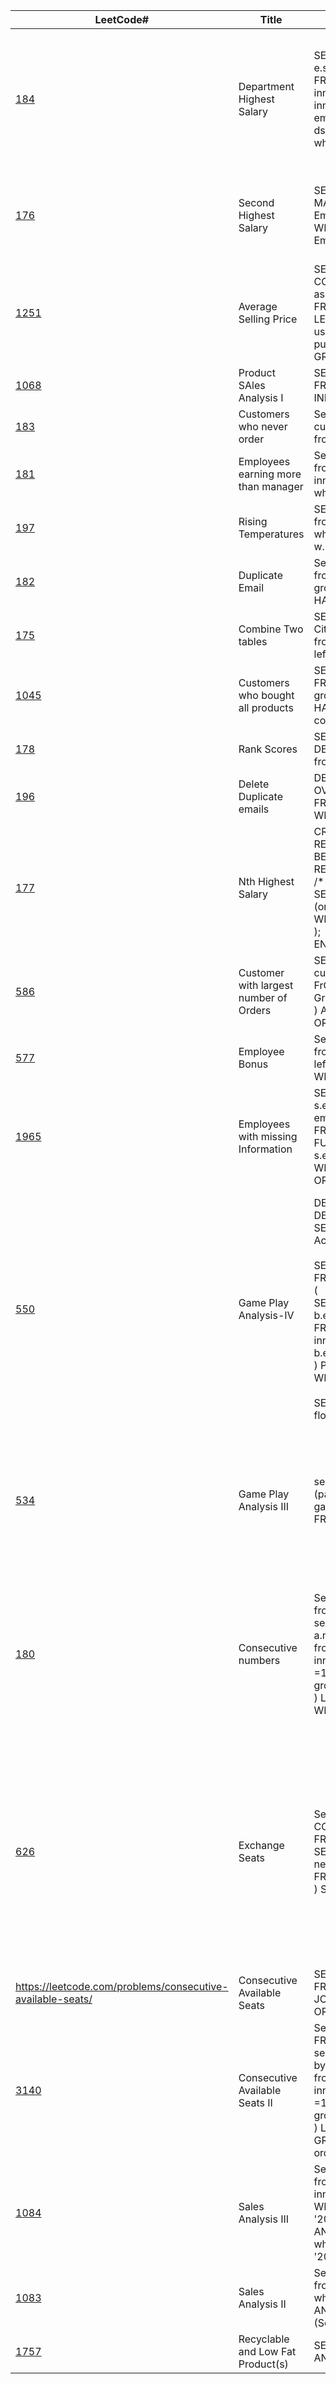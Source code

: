 
| LeetCode#                                              | Title                                  | Query                                                                                                                                                                                                                                                                                                                                                                                                                                                                 | Alternative Query                                                                                                                                                                                                                                                                                                                 |
|------------------------------------------------------------|----------------------------------------|-----------------------------------------------------------------------------------------------------------------------------------------------------------------------------------------------------------------------------------------------------------------------------------------------------------------------------------------------------------------------------------------------------------------------------------------------------------------------|-----------------------------------------------------------------------------------------------------------------------------------------------------------------------------------------------------------------------------------------------------------------------------------------------------------------------------------|
| [184](https://leetcode.com/problems/department-highest-salary/)                                                        | Department Highest Salary              | SELECT d.name as Department, e.name as Employee, e.salary as Salary<br> FROM employee e<br> inner join department d on e.departmentId = d.id<br> inner join (select departmentId, max(salary) as sal from employee group by departmentId) ds on ds.departmentId = d.id<br> where e.salary = ds.sal                                                                                                                                                                    | SELECT d.name as Department, e.name as Employee, e.salary as Salary<br> FROM employee e<br> inner join department d on e.departmentId = d.id<br> where e.salary = (select max(salary) from employee where departmentId = d.id)                                                                                                    |
| [176](https://leetcode.com/problems/second-highest-salary/)                                                        | Second Highest Salary                  | SELECT <br> MAX(SALARY) as SecondHighestSalary from <br> Employee <br> WHERE SALARY < (SELECT MAX(SALARY) from Employee)                                                                                                                                                                                                                                                                                                                                              | SELECT TOP 1 SALARY FROM <br> (SELECT top 2 SALARY <br> FROM EMployee<br> order by SAlary DESC ) A<br> ORDER BY SALARY ASC                                                                                                                                                                                                        |
| [1251](https://leetcode.com/problems/average-selling-price/)                                                       | Average Selling Price                  | SELECT p.product_id, COALESCE(ROUND(SUM(units*price)/SUM(units),2),0) as average_price<br> FROM Prices p <br> LEFT JOIN UnitsSold US ON p.product_id = us.product_id AND purchase_date >= start_date AND purchase_date <= end_date<br> GROUP BY p.product_id                                                                                                                                                                                                          |                                                                                                                                                                                                                                                                                                                                   |
| [1068](https://leetcode.com/problems/product-sales-analysis-i/)                                                       | Product SAles Analysis I               | SELECT product_name, year, price<br> FROM Sales s<br> INNER JOIN Product p On s.product_id = p.product_id                                                                                                                                                                                                                                                                                                                                                             |                                                                                                                                                                                                                                                                                                                                   |
| [183](https://leetcode.com/problems/customers-who-never-order/description/)                                                        | Customers who never order              | Select name as Customers from<br> customers where id NOT IN (select distinct customerId from Orders)                                                                                                                                                                                                                                                                                                                                                                  |                                                                                                                                                                                                                                                                                                                                   |
| [181](https://leetcode.com/problems/employees-earning-more-than-their-managers/description/)                                                        | Employees earning more than manager    | Select e.name as Employee<br> from employee e<br> inner join employee m on e.managerId = m.id<br>  where e.salary > m.salary                                                                                                                                                                                                                                                                                                                                          |                                                                                                                                                                                                                                                                                                                                   |
| [197](https://leetcode.com/problems/rising-temperature/description/)                                                        | Rising Temperatures                    | SELECT v.id <br> from Weather w, weather v<br> where v.recordDate = Dateadd(day,1, w.recordDate)and v.temperature > w.temperature                                                                                                                                                                                                                                                                                                                                     |                                                                                                                                                                                                                                                                                                                                   |
| [182](https://leetcode.com/problems/duplicate-emails/description/)                                                        | Duplicate Email                        | Select email <br> from Person<br> group by email<br> HAVING count(email) >1                                                                                                                                                                                                                                                                                                                                                                                           |                                                                                                                                                                                                                                                                                                                                   |
| [175](https://leetcode.com/problems/combine-two-tables/description/)                                                        | Combine Two tables                     | SELECT firstname, lastname, COALESCE(city, NULL) as City, COALESCE(state, NULL) as State<br> from person p <br> left join address a on a.personId = p.personId                                                                                                                                                                                                                                                                                                        |                                                                                                                                                                                                                                                                                                                                   |
| [1045](https://leetcode.com/problems/customers-who-bought-all-products/description/)                                                       | Customers who bought all products      | SELECT customer_id<br> FROM customer<br> group BY customer_Id<br> HAVING count(product_key) = (Select distinct count(product_key) from Product)                                                                                                                                                                                                                                                                                                                       |                                                                                                                                                                                                                                                                                                                                   |
| [178](https://leetcode.com/problems/rank-scores/description/)                                                        | Rank Scores                            | SELECT score, DENSE_RANK() OVER( order by score DESC ) as rank<br> from Scores                                                                                                                                                                                                                                                                                                                                                                                        |                                                                                                                                                                                                                                                                                                                                   |
| [196](https://leetcode.com/problems/delete-duplicate-emails/description/)                                                        | Delete Duplicate emails                | DELETE P FROM (SELECT id, email, ROW_NUMBER() OVER (partition by email order by id ASC) as Row_Num<br> FROM Person ) P<br> WHERE P.Row_Num > 1                                                                                                                                                                                                                                                                                                                        |                                                                                                                                                                                                                                                                                                                                   |
| [177](https://leetcode.com/problems/nth-highest-salary/description/)                                                        | Nth Highest Salary                     | CREATE FUNCTION getNthHighestSalary(@N INT) RETURNS INT AS<br> BEGIN<br>  RETURN (<br>  /* Write your T-SQL query statement below. */<br>  SELECT Salary FROM ( Select Salary, RANK() OVER (order by salary DESC) as rnk FROM Employee ) E WHERE Rnk = @N<br>  );<br> END                                                                                                                                                                                             |                                                                                                                                                                                                                                                                                                                                   |
| [586](https://leetcode.com/problems/customer-placing-the-largest-number-of-orders/description/)                                                        | Customer with largest number of Orders | SELECT TOP 1 customer_number FROM (SelecT customer_number, MAX(customer_number) as orders<br> FrOM Orders<br> Group BY customer_number<br> ) A<br> ORDER BY orders DESC                                                                                                                                                                                                                                                                                               |                                                                                                                                                                                                                                                                                                                                   |
| [577](https://leetcode.com/problems/employee-bonus/description/)                                                        | Employee Bonus                         | Select e.name as name, bonus<br> from Employee e<br> left join Bonus b on e.empId = b.empId<br> WHERE bonus IS NULL OR bonus < 1000                                                                                                                                                                                                                                                                                                                                   |                                                                                                                                                                                                                                                                                                                                   |
| [1965](https://leetcode.com/problems/employees-with-missing-information/description/)                                                       | Employees with missing Information     | SELECT CASE WHEN e.employee_id IS NULL THEN s.employee_id ELSE e.employee_id END as employee_id<br> FROM Employees e <br> FULL JOIN Salaries s ON e.employee_id = s.employee_id<br> WHERE name is NUlL or salary is null<br> ORDER By e.employee_id                                                                                                                                                                                                                   |                                                                                                                                                                                                                                                                                                                                   |
| [550](https://leetcode.com/problems/game-play-analysis-iv/description/)                                                        | Game Play Analysis-IV                  | DECLARE @count int<br> DECLARE @players int<br> SELECT @count = count(DISTINCT player_id) from Activity<br> <br> SElect @players = count(P.player_id)<br> FROM<br> (<br> SELECT a.player_Id,DATEDIFF(day,a.event_date, b.event_date) as diff<br> FROM Activity a<br> inner join Activity b on a.player_id = b.player_id AND b.event_date > a.event_date<br> ) P<br> WHERE diff = 1<br> <br> SELECT round(cast(@players as float)/cast(@count as float),2) as fraction | SELECT ROUND(count(DISTINCT p.player_id)*1.00/ (SELECT COUNT(DISTINCT player_id) FROM Activity)*1.00, 2) as fraction<br> FROM(<br> SELECT player_id,event_date, DATEDIFF(day, event_date, lead(event_date) OVER(partition by player_id order by event_date)) as diff<br> FROM Activity ) P<br> WHERE p.diff = 1                   |
| [534](https://leetcode.com/problems/game-play-analysis-iii/description/)                                                        | Game Play Analysis III                 | select player_id, event_date, SUM(games_played) OVER (partition by player_id order by event_date) as games_played<br> FROM Activity                                                                                                                                                                                                                                                                                                                                   | select a. player_id, a. event_date, SUM(b.games_played) as games_played<br> FROM Activity a<br> left join Activity b ON a.player_id = b.player_id<br> WHERE a.event_date >= b.event_date<br> group by a.player_id, a.event_date                                                                                                   |
| [180](https://leetcode.com/problems/consecutive-numbers/description/)                                                        | Consecutive numbers                    | Select num as ConsecutiveNums<br> from (<br> select distinct a.num, count(a.num) over (partition by a.num order by a.id) as C <br> from Logs a<br> inner join Logs b on a.num = b.num and abs(a.id-b.id) =1<br> group by a.num, a.id<br> ) L <br> WHERE C > 2                                                                                                                                                                                                         | Select num as ConsecutiveNums<br> from (<br> select id,num, lead(num) over (order by id) as next, lag(num) over (order by id) as prev<br> from logs<br> ) L<br> WHERE L.num = l.next OR l.num = l.prev<br> group by l.num<br> HAVINg count(num) > 2                                                                               |
| [626](https://leetcode.com/problems/exchange-seats/description/)                                                        | Exchange Seats                         | Select id, CASE WHEN id % 2 = 0 THEN prev ELSE COALESCE(next, student) END as student<br> FROM (<br> SELECT id,student,LEAD(student) OVER(order by id) as next, lag(student) over (order by id) as prev<br> FROM Seat<br> ) S                                                                                                                                                                                                                                         | /* Write your T-SQL query statement below */<br> <br> Select s.id, (select student from Seat where id = s.id-1) as student<br> from Seat s<br> where s.id % 2 = 0<br> union<br> Select s1.id, COALESCE((select student from Seat where id = s1.id+1),student) as student<br> from Seat s1<br> where s1.id % 2 = 1<br> Order by id |
| https://leetcode.com/problems/consecutive-available-seats/ | Consecutive Available Seats            | SELECT distinct c1.seat_id<br> FROM cinema c1 <br> JOIN cinema c2 ON c1.free = 1 and c2.free = 1 AND <br> ORDER BY c1.seat_id;                                                                                                                                                                                                                                                                                                                                        |                                                                                                                                                                                                                                                                                                                                   |
| [3140](https://leetcode.com/problems/consecutive-available-seats-ii/description/)                                                       | Consecutive Available Seats II         | Select top 1 num, min(id), max(id), MAX(d) as C<br> FROM(<br> select distinct a.num, a.id, count(a.num) over (partition by a.num order by a.id) as d<br> from Logs a<br> inner join Logs b on a.num = b.num and abs(a.id-b.id) =1<br> group by a.num, a.id<br> ) L<br> GROUP BY num<br> order by C DESC                                                                                                                                                               |                                                                                                                                                                                                                                                                                                                                   |
| [1084](https://leetcode.com/problems/sales-analysis-iii/description/)                                                       | Sales Analysis III                     | Select p.product_id, product_name<br> from sales s<br> inner join product p on s.product_id = p.product_id<br> WHERE sale_date BETWEEN '2019-01-01' AND '2019-03-31'<br> AND p.product_id NOT IN (Select product_id from Sales where sale_date < '2019-01-01' OR sale_date > '2019-03-31')                                                                                                                                                                            |                                                                                                                                                                                                                                                                                                                                   |
| [1083](https://leetcode.com/problems/sales-analysis-ii/description/)                                                       | Sales Analysis II                      | Select buyer_id<br> from sales <br> where product_id = 1<br> AND buyer_id NOT IN <br> (Select buyer_id from sales where product_id = 3)                                                                                                                                                                                                                                                                                                                               |                                                                                                                                                                                                                                                                                                                                   |
| [1757](https://leetcode.com/problems/recyclable-and-low-fat-products/description/)                                                       | Recyclable and Low Fat Product(s)      | SELECT product_id FROM products where low_fats='Y' AND recyclable='Y'                                                                                                                                                                                                                                                                                                                                                                                                 |                                                                                                                                                                                                                                                                                                                                   |
